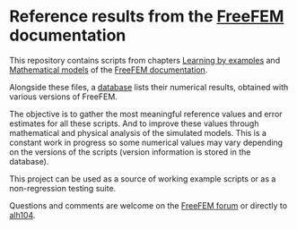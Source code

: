 <!-- 
   - ~/ffalh/ffref/README.md
   - =======================
   - 
   - 
   -     ______    ____  _____    _    ____  __  __ _____                 _ 
   -    /     /,  |  _ \| ____|  / \  |  _ \|  \/  | ____|  _ __ ___   __| |
   -   /     //   | |_) |  _|   / _ \ | | | | |\/| |  _|   | '_ ` _ \ / _` |
   -  /_____//    |  _ <| |___ / ___ \| |_| | |  | | |___ _| | | | | | (_| |
   - (_____(/     |_| \_\_____/_/   \_\____/|_|  |_|_____(_)_| |_| |_|\__,_|
   -                                                                        
   - 
   - [[http://www.ljll.fr/lehyaric][Antoine Le Hyaric]]
   - 
   - Sorbonne Université, CNRS, Laboratoire Jacques-Louis Lions, F-75005, Paris, France
   - 
   - ----------------------------
   - This file is part of FreeFEM
   - ----------------------------
   - FreeFEM is free software; you can redistribute it and/or modify it under the terms of the GNU Lesser General Public License as
   - published by the Free Software Foundation; either version 2.1 of the License, or (at your option) any later version.
   - FreeFEM is distributed in the hope that it will be useful, but WITHOUT ANY WARRANTY; without even the implied warranty of
   - MERCHANTABILITY or FITNESS FOR A PARTICULAR PURPOSE.  See the GNU Lesser General Public License for more details.
   - You should have received a copy of the GNU Lesser General Public License along with FreeFEM; if not, write to the Free Software
   - Foundation, Inc., 51 Franklin St, Fifth Floor, Boston, MA 02110-1301 USA
   - 
   - [[elisp:(progn (org-link-minor-mode) (setq org-link-descriptive nil) (org-toggle-link-display))][hide links]] [[elisp:(progn (org-link-minor-mode) (setq org-link-descriptive t) (org-toggle-link-display))][show links]] [[elisp:(alh-1dex-open)][open 1dex]] [[elisp:(alh-1dex-update)][update 1dex]]
   - [[elisp:(alh-set-keywords)][set keywords]] ([[file:~/alh/bin/headeralh][headeralh]])
   - emacs-keywords freefem markdown start=11/06/24 univ update=11/06/24
   -->

<!-- [[https://docs.github.com/fr/get-started/writing-on-github/getting-started-with-writing-and-formatting-on-github/basic-writing-and-formatting-syntax]] -->

# Reference results from the [FreeFEM](https://github.com/FreeFem) documentation

This repository contains scripts from chapters
[Learning by examples](https://doc.freefem.org/tutorials/index.html)
and [Mathematical models](https://doc.freefem.org/models/index.html)
of the [FreeFEM documentation](https://doc.freefem.org/documentation).

Alongside these files, a [database](history.db) lists their numerical results, obtained with various versions of FreeFEM.

The objective is to gather the most meaningful reference values and error estimates for all these scripts. And to improve these values
through mathematical and physical analysis of the simulated models. This is a constant work in progress so some numerical values may vary
depending on the versions of the scripts (version information is stored in the database).

This project can be used as a source of working example scripts or as a non-regression testing suite.

Questions and comments are welcome on the [FreeFEM forum](https://community.freefem.org) or directly to [alh104](https://github.com/alh104).

<!-- 
   - Local Variables:
   - mode:markdown
   - indent-tabs-mode:nil
   - eval:(visual-line-mode t)
   - coding:utf-8
   - eval:(flyspell-mode)
   - eval:(outline-minor-mode)
   - eval:(org-link-minor-mode)
   - End:
   -->
<!-- LocalWords: emacs
   -->
